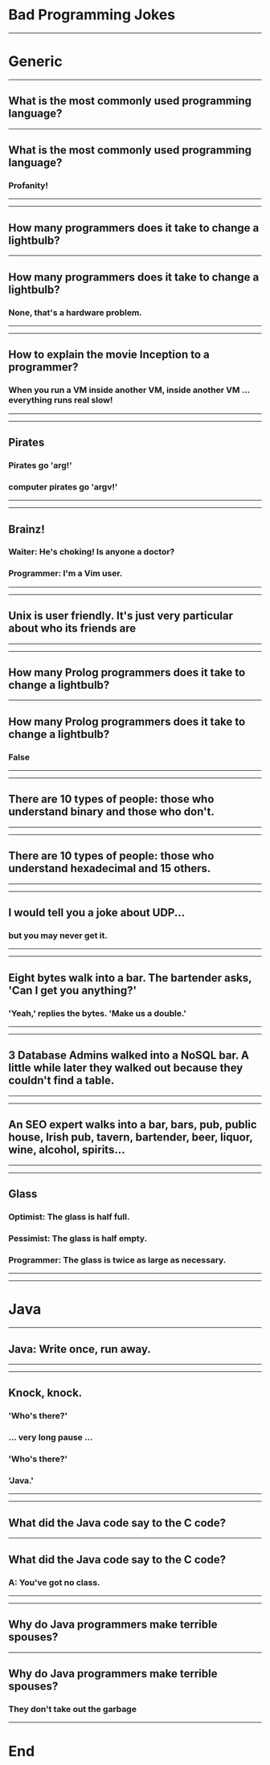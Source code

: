 # Bad Programming Jokes

---

# Generic

---

## What is the most commonly used programming language?


---

## What is the most commonly used programming language?

### Profanity!

---

---

## How many programmers does it take to change a lightbulb?

---

## How many programmers does it take to change a lightbulb?

###  None, that's a hardware problem.

---

---

## How to explain the movie Inception to a programmer? 

### When you run a VM inside another VM, inside another VM ... everything runs real slow!

---

---

## Pirates

### Pirates go 'arg!'

### computer pirates go 'argv!'

---

---

## Brainz!

### Waiter: He's choking! Is anyone a doctor? 

### Programmer: I'm a Vim user.

---

---

## Unix is user friendly. It's just very particular about who its friends are

---

---

## How many Prolog programmers does it take to change a lightbulb?

---

## How many Prolog programmers does it take to change a lightbulb?

###  False

---

---

## There are 10 types of people: those who understand binary and those who don't.

---

---

## There are 10 types of people: those who understand hexadecimal and 15 others.

---

---

## I would tell you a joke about UDP... 

### but you may never get it.

---

---

## Eight bytes walk into a bar. The bartender asks, 'Can I get you anything?' 

### 'Yeah,' replies the bytes. 'Make us a double.'

---

---

## 3 Database Admins walked into a NoSQL bar. A little while later they walked out because they couldn't find a table.

---

---

## An SEO expert walks into a bar, bars, pub, public house, Irish pub, tavern, bartender, beer, liquor, wine, alcohol, spirits...

---

---

## Glass

### Optimist: The glass is half full. 

### Pessimist: The glass is half empty. 

### Programmer: The glass is twice as large as necessary.

---

---

# Java

---

## Java: Write once, run away.

---

---

## Knock, knock.

### 'Who's there?' 

### ... very long pause ... 

### 'Who's there?' 

### 'Java.'

---

---

## What did the Java code say to the C code? 

---

## What did the Java code say to the C code? 

### A: You've got no class.

---

---

## Why do Java programmers make terrible spouses?

---

## Why do Java programmers make terrible spouses?

### They don't take out the garbage

---


# End